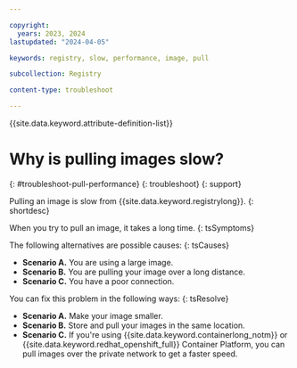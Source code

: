 ```yaml
---

copyright:
  years: 2023, 2024
lastupdated: "2024-04-05"

keywords: registry, slow, performance, image, pull

subcollection: Registry

content-type: troubleshoot

---
```


{{site.data.keyword.attribute-definition-list}}

# Why is pulling images slow?
{: #troubleshoot-pull-performance}
{: troubleshoot}
{: support}

Pulling an image is slow from {{site.data.keyword.registrylong}}.
{: shortdesc}

When you try to pull an image, it takes a long time.
{: tsSymptoms}

The following alternatives are possible causes:
{: tsCauses}

- **Scenario A.** You are using a large image.
- **Scenario B.** You are pulling your image over a long distance.
- **Scenario C.** You have a poor connection.

You can fix this problem in the following ways:
{: tsResolve}

- **Scenario A.** Make your image smaller.
- **Scenario B.** Store and pull your images in the same location.
- **Scenario C.** If you're using {{site.data.keyword.containerlong_notm}} or {{site.data.keyword.redhat_openshift_full}} Container Platform, you can pull images over the private network to get a faster speed.
